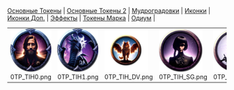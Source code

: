 [Основные Токены](https://github.com/CatacombNoop/ktms-tokens/blob/main/images_main/README.md) |
[Основные Токены 2](https://github.com/CatacombNoop/ktms-tokens/blob/main/images_main2/README.md) |
[Мудроградовки](https://github.com/CatacombNoop/ktms-tokens/blob/main/images_mudrog/README.md) |
[Иконки](https://github.com/CatacombNoop/ktms-tokens/blob/main/images_icons/README.md) |
[Иконки Доп.](https://github.com/CatacombNoop/ktms-tokens/blob/main/images_icons2/README.md) |
[Эффекты](https://github.com/CatacombNoop/ktms-tokens/blob/main/images_sfx/README.md) |
[Токены Марка](https://github.com/CatacombNoop/ktms-tokens/blob/main/images_mark/README.md) |
[Одиум](https://github.com/CatacombNoop/ktms-tokens/blob/main/images_odium/README.md) |
<table><tr>
<tr>
<td valign="bottom">
<img src="./0TP_TIH0.png" width="100" height="100"><br>
0TP_TIH0.png
</td>

<td valign="bottom">
<img src="./0TP_TIH1.png" width="100" height="100"><br>
0TP_TIH1.png
</td>

<td valign="bottom">
<img src="./0TP_TIH_DV.png" width="100" height="100"><br>
0TP_TIH_DV.png
</td>

<td valign="bottom">
<img src="./0TP_TIH_SG.png" width="100" height="100"><br>
0TP_TIH_SG.png
</td>

<td valign="bottom">
<img src="./0TP_TIH_SG2.png" width="100" height="100"><br>
0TP_TIH_SG2.png
</td>

</tr></table>